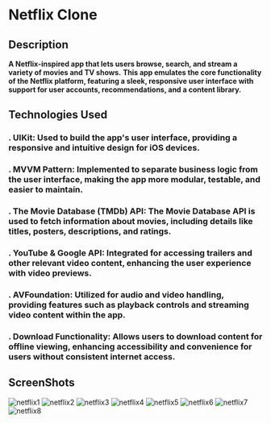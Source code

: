 # Netflix Clone

## Description 
**A Netflix-inspired app that lets users browse, search, and stream a variety of movies and TV shows.** 
**This app emulates the core functionality of the Netflix platform, featuring a sleek, responsive user interface with support for user accounts, recommendations, and a content library.**

## Technologies Used

### . UIKit: Used to build the app's user interface, providing a responsive and intuitive design for iOS devices.
### . MVVM Pattern: Implemented to separate business logic from the user interface, making the app more modular, testable, and easier to maintain.
### . The Movie Database (TMDb) API: The Movie Database API is used to fetch information about movies, including details like titles, posters, descriptions, and ratings.
### . YouTube & Google API: Integrated for accessing trailers and other relevant video content, enhancing the user experience with video previews.
### . AVFoundation: Utilized for audio and video handling, providing features such as playback controls and streaming video content within the app.
### . Download Functionality: Allows users to download content for offline viewing, enhancing accessibility and convenience for users without consistent internet access.

## ScreenShots
![netflix1](https://github.com/user-attachments/assets/a22c81a9-9acb-4f07-8c93-41788bed9cfe)
![netflix2](https://github.com/user-attachments/assets/1656e9de-ee51-4942-a30e-c5b64add0f9b)
![netflix3](https://github.com/user-attachments/assets/13a7fbd7-d93a-4712-8b95-ba5e9ef6d3c7)
![netflix4](https://github.com/user-attachments/assets/5a16fc8d-5f54-4c19-a4db-6f4b79e43202)
![netflix5](https://github.com/user-attachments/assets/69e1ffa0-5e25-4847-a7f2-0c31e529a525)
![netflix6](https://github.com/user-attachments/assets/dabc91fb-85ab-4701-aa71-e111a1792d18)
![netflix7](https://github.com/user-attachments/assets/9acd1af2-360c-4a1c-8b81-28bc04495c29)
![netflix8](https://github.com/user-attachments/assets/d2df37ae-9159-4a51-9306-c93d1f3f1ee8)

